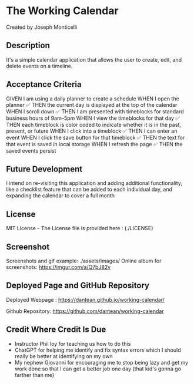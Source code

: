 # The Working Calendar

Created by Joseph Monticelli


## Description

It's a simple calendar application that allows the user to create, edit, and delete events on a timeline. 

## Acceptance Criteria


GIVEN I am using a daily planner to create a schedule
WHEN I open the planner
✅ THEN the current day is displayed at the top of the calendar
WHEN I scroll down
✅ THEN I am presented with timeblocks for standard business hours of 9am&ndash;5pm
WHEN I view the timeblocks for that day
✅ THEN each timeblock is color coded to indicate whether it is in the past, present, or future
WHEN I click into a timeblock
✅ THEN I can enter an event
WHEN I click the save button for that timeblock
✅ THEN the text for that event is saved in local storage
WHEN I refresh the page
✅ THEN the saved events persist


## Future Development

I intend on re-visiting this application and adding additional functionality, like a checklist feature that can be added to each individual day, and expanding the calendar to cover a full month

## License

MIT License - The License file is provided here : (./LICENSE)

## Screenshot

Screenshots and gif example: ./assets/images/
Online album for screenshots: https://imgur.com/a/Q7bJ82v

## Deployed Page and GitHub Repository

Deployed Webpage : https://dantean.github.io/working-calendar/

Github Repository: https://github.com/dantean/working-calendar 


## Credit Where Credit Is Due

- Instructor Phil loy for teaching us how to do this
- ChatGPT for helping me identify and fix syntax errors which I should really be better at identifying on my own
- My nephew Giovanni for encouraging me to stop being lazy and get my work done so that I can get a better job one day (that kid's gonna go farther than me)